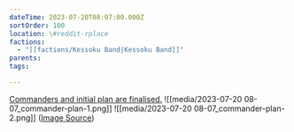 ```yaml
---
dateTime: 2023-07-20T08:07:00.000Z
sortOrder: 100
location: \#reddit-rplace
factions:
  - "[[factions/Kessoku Band|Kessoku Band]]"
parents: 
tags: 

---
```

[Commanders and initial plan are finalised.](discord://discord.com/channels/1093664259273130084/1131230952119615600/1131482420143726592)
![[media/2023-07-20 08-07_commander-plan-1.png]]
![[media/2023-07-20 08-07_commander-plan-2.png]]
([Image Source](discord://discord.com/channels/1093664259273130084/1131230952119615600/1131482420143726592))
